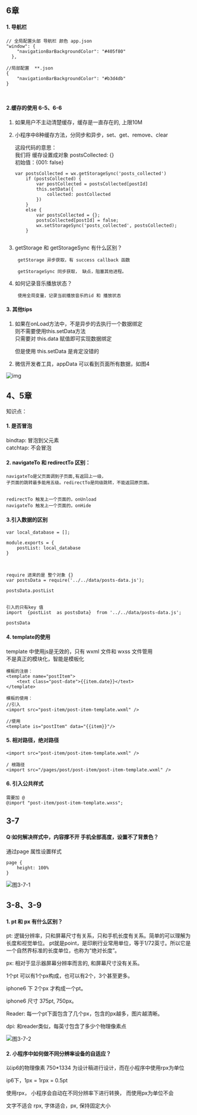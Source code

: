 ## 6章




#### 1. 导航栏 
```
// 全局配置头部 导航栏 颜色 app.json
"window": {
    "navigationBarBackgroundColor": "#405f80"
  },

//局部配置  **.json
{
    "navigationBarBackgroundColor": "#b3d4db"
}

  
``` 
 
#### 2.缓存的使用 6-5、6-6



1. 如果用户不主动清楚缓存，缓存是一直存在的, 上限10M
2. 小程序中8种缓存方法，分同步和异步，set、get、remove、clear







	这段代码的意思：  
	我们将 缓存设置成对象 postsCollected: {}  
	初始值：{001: false}  
	
	
	```
	var postsCollected = wx.getStorageSync('posts_collected')
	    if (postsCollected) {
	        var postCollected = postsCollected[postId]
	        this.setData({
	            collected: postCollected
	        })
	    }
	    else {
	        var postsCollected = {};
	        postsCollected[postId] = false;
	        wx.setStorageSync('posts_collected', postsCollected);
	    }
	
	
	```



3. getStorage 和 getStorageSync 有什么区别？


		getStorage 异步获取，有 success callback 函数 
		
		getStorageSync 同步获取， 缺点，阻塞其他进程。
	


4. 如何记录音乐播放状态？
	
		使用全局变量，记录当前播放音乐的id 和 播放状态




#### 3. 其他tips

1. 如果在onLoad方法中，不是异步的去执行一个数据绑定    
	则不需要使用this.setData方法   
	只需要对 this.data 赋值即可实现数据绑定  
	
	但是使用 this.setData 是肯定没错的
	


2. 微信开发者工具，appData 可以看到页面所有数据，如图4


![img](https://github.com/shipskunkun/smallprogram-preliminary/blob/master/articles/images/4.png)





## 4、5章

知识点：
    
#### 1. 是否冒泡

bindtap: 冒泡到父元素   
catchtap: 不会冒泡

	
	
	
#### 2. navigateTo 和 redirectTo 区别：
	
	navigateTo是父页面调到子页面,有返回上一级，
	子页面的跳转最多能用五级。redirectTo是同级跳转，不能返回原页面。
	
	
	redirectTo 触发上一个页面的，onUnload 
	navigateTo 触发上一个页面的，onHide  



#### 3.引入数据的区别

```
var local_database = [];

module.exports = {
    postList: local_database
}



require 进来的是 整个对象 {}
var postsData = require('../../data/posts-data.js');

postsData.postList


引入的只有key 值
import  {postList  as postsData}  from '../../data/posts-data.js';

postsData

```


#### 4. template的使用

template 中使用js是无效的，只有 wxml 文件和 wxss 文件管用    
不是真正的模块化，智能是模板化

```
模板的注册：
<template name="postItem">
	<text class="post-date">{{item.date}}</text>
</template>

模板的使用：
//引入
<import src="post-item/post-item-template.wxml" />

//使用
<template is="postItem" data="{{item}}"/>
```


#### 5. 相对路径，绝对路径

```
<import src="post-item/post-item-template.wxml" />

/ 根路径
<import src="/pages/post/post-item/post-item-template.wxml" />
```


#### 6. 引入公共样式

```
需要加 @ 
@import "post-item/post-item-template.wxss";

```

## 3-7 

#### Q:如何解决样式中，内容撑不开 手机全部高度，设置不了背景色？

通过page 属性设置样式

```
page {
	height: 100%
}

```

![图3-7-1](https://github.com/shipskunkun/smallprogram-preliminary/blob/master/articles/images/1.png)



## 3-8、3-9


#### 1. pt 和 px 有什么区别？

pt: 逻辑分辨率，只和屏幕尺寸有关系，只和手机长度有关系。简单的可以理解为长度和视觉单位。 pt就是point，是印刷行业常用单位，等于1/72英寸。所以它是一个自然界标准的长度单位，也称为“绝对长度”。 

px:  相对于显示器屏幕分辨率而言的, 和屏幕尺寸没有关系。

1个pt 可以有1个px构成，也可以有2个，3个甚至更多。 

iphone6 下 2个px 才构成一个pt。      
 
iphone6 尺寸 375pt, 750px。

Reader: 每一个pt下面包含了几个px，包含的px越多，图片越清晰。
 
dpi: 和reader类似，每英寸包含了多少个物理像素点  


![图3-7-2](https://github.com/shipskunkun/smallprogram-preliminary/blob/master/articles/images/2.png)



#### 2. 小程序中如何做不同分辨率设备的自适应？

以ip6的物理像素 750*1334 为设计稿进行设计，而在小程序中使用rpx为单位

ip6下，1px = 1rpx = 0.5pt

使用rpx， 小程序会自动在不同分辨率下进行转换， 而使用px为单位不会


文字不适合 rpx, 字体适合，px, 保持固定大小
